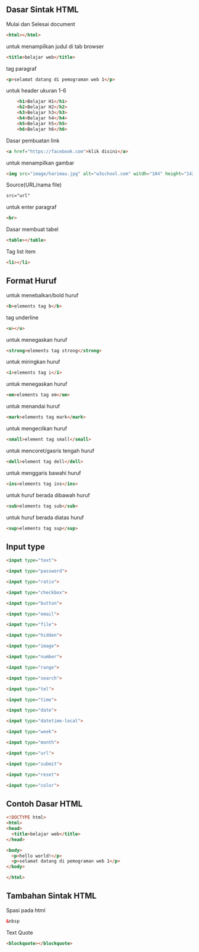 ## Dasar Sintak HTML

Mulai dan Selesai document

```html
<html></html>
```

untuk menampilkan judul di tab browser

```html
<title>belajar web</title>
```

tag paragraf

```html
<p>selamat datang di pemograman web 1</p>
```

untuk header ukuran 1-6

```html
    <h1>Belajar H1</h1>
    <h2>Belajar H2</h2>
    <h3>Belajar h3</h3>
    <h4>Belajar h4</h4>
    <h5>Belajar h5</h5>
    <h6>Belajar h6</h6>
```

Dasar pembuatan link

```html
<a href="https://facebook.com">klik disini</a>
```

untuk menampilkan gambar

```html
<img src="image/harimau.jpg" alt="w3school.com" witdh="104" height="142">
```

Source(URL/nama file)

```html
src="url"
```

untuk enter paragraf

```html
<br>
```

Dasar membuat tabel

```html
<table></table>
```

Tag list item

```html
<li></li>
```

## Format Huruf

untuk menebalkan/bold huruf

```html
<b>elements tag b</b>
```

tag underline

```html
<u></u>
```

untuk menegaskan huruf

```html
<strong>elements tag strong</strong>
```

untuk miringkan huruf

```html
<i>elements tag i</i>
```

untuk menegaskan huruf

```html
<em>elements tag em</em>
```

untuk menandai huruf

```html
<mark>elements tag mark</mark>
```

untuk mengecilkan huruf

```html
<small>element tag small</small>
```

untuk mencoret/gasris tengah huruf

```html
<dell>element tag dell</dell>
```

untuk menggaris bawahi huruf

```html
<ins>elements tag ins</ins>
```

untuk huruf berada dibawah huruf

```html
<sub>elements tag sub</sub>
```

untuk huruf berada diatas huruf

```html
<sup>elements tag sup</sup>
```
 
## Input type

```html
<input type="text">
```

```html
<input type="password">
```

```html
<input type="ratio">
```

```html
<input type="checkbox">
```

```html
<input type="button">
```

```html
<input type="email">
```

```html
<input type="file">
```

```html
<input type="hidden">
```

```html
<input type="image">
```

```html
<input type="number">
```

```html
<input type="range">
```

```html
<input type="search">
```

```html
<input type="tel">
```

```html
<input type="time">
```

```html
<input type="date">
```

```html
<input type="datetime-local">
```

```html
<input type="week">
```

```html
<input type="month">
```

```html
<input type="url">
```

```html
<input type="submit">
```

```html
<input type="reset">
```

```html
<input type="color">
```

## Contoh Dasar HTML

```html
<!DOCTYPE html>
<html>
<head>
  <title>belajar web</title>
</head>

<body>
  <p>hello world!</p>
  <p>selamat datang di pemograman web 1</p>
</body>

</html>
```

## Tambahan Sintak HTML

Spasi pada html

```html
&nbsp
```

Text Quote

```html
<blockquote></blockquote>
```
